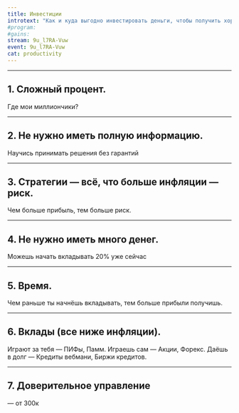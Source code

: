 ```yaml
---
title: Инвестиции
introtext: "Как и куда выгодно инвестировать деньги, чтобы получить хороший доход?"
#program:
#gains: 
stream: 9u_l7RA-Vuw
event: 9u_l7RA-Vuw
cat: productivity
---
```


----

## 1. Сложный процент. 
Где мои миллиончики?


----

## 2. Не нужно иметь полную информацию. 
Научись принимать решения без гарантий

----

## 3. Стратегии — всё, что больше инфляции — риск. 
Чем больше прибыль, тем больше риск.



----

## 4. Не нужно иметь много денег. 
Можешь начать вкладывать 20% уже сейчас

----

## 5. Время. 
Чем раньше ты начнёшь вкладывать, тем больше прибыли получишь.

----

## 6. Вклады (все ниже инфляции). 
Играют за тебя — ПИФы, Памм. 
Играешь сам — Акции, Форекс. 
Даёшь в долг — Кредиты вебмани, Биржи кредитов.

----

## 7. Доверительное управление 
— от 300к
